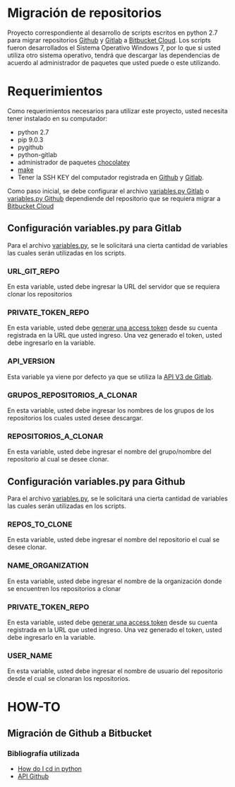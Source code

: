 # Migración de repositorios
Proyecto correspondiente al desarrollo de scripts escritos en python 2.7 para migrar repositorios [Github](https://github.com/) y [Gitlab](https://gitlab.com) a [Bitbucket Cloud](https://confluence.atlassian.com/get-started-with-bitbucket).
Los scripts fueron desarrollados el Sistema Operativo Windows 7, por lo que si usted utiliza otro sistema operativo, tendrá que descargar las dependencias de acuerdo al administrador de paquetes que usted puede o este utilizando.
# Requerimientos
Como requerimientos necesarios para utilizar este proyecto, usted necesita tener instalado en su computador:
* python 2.7
* pip 9.0.3
* pygithub
* python-gitlab
* administrador de paquetes [chocolatey](https://chocolatey.org)
* [make](https://chocolatey.org/packages/make)
* Tener la SSH KEY del computador registrada en [Github](https://github.com/) y [Gitlab](https://gitlab.com).

Como paso inicial, se debe configurar el archivo [variables.py Gitlab](Gitlab/variables.py) o [variables.py Github](Github/variables.py) dependiende del repositorio que se requiera migrar a [Bitbucket Cloud](https://confluence.atlassian.com/get-started-with-bitbucket)

## Configuración variables.py para Gitlab
Para el archivo [variables.py](Gitlab/variables.py), se le solicitará una cierta cantidad de variables las cuales serán utilizadas en los scripts.

### URL_GIT_REPO
En esta variable, usted debe ingresar la URL del servidor que se requiera clonar los repositorios
### PRIVATE_TOKEN_REPO
En esta variable, usted debe [generar una access token](https://docs.gitlab.com/ee/user/profile/personal_access_tokens.html) desde su cuenta registrada en la URL que usted ingreso. Una vez generado el token, usted debe ingresarlo en la variable.
### API_VERSION
Esta variable ya viene por defecto ya que se utiliza la [API V3 de Gitlab](https://docs.gitlab.com/ee/api/).
### GRUPOS_REPOSITORIOS_A_CLONAR
En esta variable, usted debe ingresar los nombres de los grupos de los repositorios los cuales usted desee descargar.
### REPOSITORIOS_A_CLONAR
En esta variable, usted debe ingresar el nombre del grupo/nombre del repositorio al cual se desee clonar.

## Configuración variables.py para Github
Para el archivo [variables.py](Github/variables.py), se le solicitará una cierta cantidad de variables las cuales serán utilizadas en los scripts.
### REPOS_TO_CLONE
En esta variable, usted debe ingresar el nombre del repositorio el cual se desee clonar.
### NAME_ORGANIZATION
En esta variable, usted debe ingresar el nombre de la organización donde se encuentren los repositorios a clonar
### PRIVATE_TOKEN_REPO
En esta variable, usted debe [generar una access token](https://help.github.com/articles/creating-a-personal-access-token-for-the-command-line/) desde su cuenta registrada en la URL que usted ingreso. Una vez generado el token, usted debe ingresarlo en la variable.
### USER_NAME
En esta variable, usted debe ingresar el nombre de usuario del repositorio desde el cual se clonaran los repositorios.

# HOW-TO

## Migración de Github a Bitbucket

### Bibliografía utilizada
* [How do I cd in python](https://stackoverflow.com/questions/431684/how-do-i-cd-in-python)
* [API Github](https://developer.github.com/v3/)